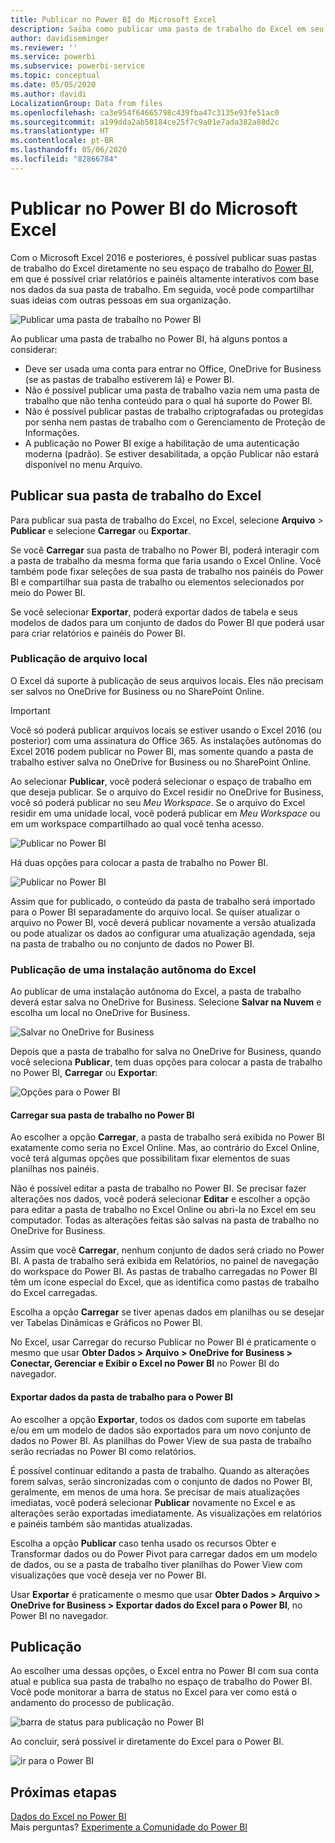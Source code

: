 ```yaml
---
title: Publicar no Power BI do Microsoft Excel
description: Saiba como publicar uma pasta de trabalho do Excel em seu site do Power BI.
author: davidiseminger
ms.reviewer: ''
ms.service: powerbi
ms.subservice: powerbi-service
ms.topic: conceptual
ms.date: 05/05/2020
ms.author: davidi
LocalizationGroup: Data from files
ms.openlocfilehash: ca3e954f64665798c439fba47c3135e93fe51ac0
ms.sourcegitcommit: a199dda2ab50184ce25f7c9a01e7ada382a88d2c
ms.translationtype: HT
ms.contentlocale: pt-BR
ms.lasthandoff: 05/06/2020
ms.locfileid: "82866784"
---
```

# <a name="publish-to-power-bi-from-microsoft-excel"></a>Publicar no Power BI do Microsoft Excel
Com o Microsoft Excel 2016 e posteriores, é possível publicar suas pastas de trabalho do Excel diretamente no seu espaço de trabalho do [Power BI](https://powerbi.microsoft.com), em que é possível criar relatórios e painéis altamente interativos com base nos dados da sua pasta de trabalho. Em seguida, você pode compartilhar suas ideias com outras pessoas em sua organização.

![Publicar uma pasta de trabalho no Power BI](media/service-publish-from-excel/pbi_uploadexport2.png)

Ao publicar uma pasta de trabalho no Power BI, há alguns pontos a considerar:

* Deve ser usada uma conta para entrar no Office, OneDrive for Business (se as pastas de trabalho estiverem lá) e Power BI.
* Não é possível publicar uma pasta de trabalho vazia nem uma pasta de trabalho que não tenha conteúdo para o qual há suporte do Power BI.
* Não é possível publicar pastas de trabalho criptografadas ou protegidas por senha nem pastas de trabalho com o Gerenciamento de Proteção de Informações.
* A publicação no Power BI exige a habilitação de uma autenticação moderna (padrão). Se estiver desabilitada, a opção Publicar não estará disponível no menu Arquivo.

## <a name="publish-your-excel-workbook"></a>Publicar sua pasta de trabalho do Excel
Para publicar sua pasta de trabalho do Excel, no Excel, selecione **Arquivo** > **Publicar** e selecione **Carregar** ou **Exportar**.

Se você **Carregar** sua pasta de trabalho no Power BI, poderá interagir com a pasta de trabalho da mesma forma que faria usando o Excel Online. Você também pode fixar seleções de sua pasta de trabalho nos painéis do Power BI e compartilhar sua pasta de trabalho ou elementos selecionados por meio do Power BI.

Se você selecionar **Exportar**, poderá exportar dados de tabela e seus modelos de dados para um conjunto de dados do Power BI que poderá usar para criar relatórios e painéis do Power BI.

### <a name="local-file-publishing"></a>Publicação de arquivo local
O Excel dá suporte à publicação de seus arquivos locais. Eles não precisam ser salvos no OneDrive for Business ou no SharePoint Online.

> [!IMPORTANT]
> Você só poderá publicar arquivos locais se estiver usando o Excel 2016 (ou posterior) com uma assinatura do Office 365. As instalações autônomas do Excel 2016 podem publicar no Power BI, mas somente quando a pasta de trabalho estiver salva no OneDrive for Business ou no SharePoint Online.
> 

Ao selecionar **Publicar**, você poderá selecionar o espaço de trabalho em que deseja publicar. Se o arquivo do Excel residir no OneDrive for Business, você só poderá publicar no seu *Meu Workspace*. Se o arquivo do Excel residir em uma unidade local, você poderá publicar em *Meu Workspace* ou em um workspace compartilhado ao qual você tenha acesso.

![Publicar no Power BI](media/service-publish-from-excel/pbi_choose_workspace.png)

Há duas opções para colocar a pasta de trabalho no Power BI.

![Publicar no Power BI](media/service-publish-from-excel/pbi_uploadexport3.png)

Assim que for publicado, o conteúdo da pasta de trabalho será importado para o Power BI separadamente do arquivo local. Se quiser atualizar o arquivo no Power BI, você deverá publicar novamente a versão atualizada ou pode atualizar os dados ao configurar uma atualização agendada, seja na pasta de trabalho ou no conjunto de dados no Power BI.

### <a name="publishing-from-a-standalone-excel-installation"></a>Publicação de uma instalação autônoma do Excel
Ao publicar de uma instalação autônoma do Excel, a pasta de trabalho deverá estar salva no OneDrive for Business. Selecione **Salvar na Nuvem** e escolha um local no OneDrive for Business.

![Salvar no OneDrive for Business](media/service-publish-from-excel/pbi_savetoonedrive2.png)

Depois que a pasta de trabalho for salva no OneDrive for Business, quando você seleciona **Publicar**, tem duas opções para colocar a pasta de trabalho no Power BI, **Carregar** ou **Exportar**:

![Opções para o Power BI](media/service-publish-from-excel/pbi_uploadexport2.png)

#### <a name="upload-your-workbook-to-power-bi"></a>Carregar sua pasta de trabalho no Power BI
Ao escolher a opção **Carregar**, a pasta de trabalho será exibida no Power BI exatamente como seria no Excel Online. Mas, ao contrário do Excel Online, você terá algumas opções que possibilitam fixar elementos de suas planilhas nos painéis.

Não é possível editar a pasta de trabalho no Power BI. Se precisar fazer alterações nos dados, você poderá selecionar **Editar** e escolher a opção para editar a pasta de trabalho no Excel Online ou abri-la no Excel em seu computador. Todas as alterações feitas são salvas na pasta de trabalho no OneDrive for Business.

Assim que você **Carregar**, nenhum conjunto de dados será criado no Power BI. A pasta de trabalho será exibida em Relatórios, no painel de navegação do workspace do Power BI. As pastas de trabalho carregadas no Power BI têm um ícone especial do Excel, que as identifica como pastas de trabalho do Excel carregadas.

Escolha a opção **Carregar** se tiver apenas dados em planilhas ou se desejar ver Tabelas Dinâmicas e Gráficos no Power BI.

No Excel, usar Carregar do recurso Publicar no Power BI é praticamente o mesmo que usar **Obter Dados > Arquivo > OneDrive for Business > Conectar, Gerenciar e Exibir o Excel no Power BI** no Power BI do navegador.

#### <a name="export-workbook-data-to-power-bi"></a>Exportar dados da pasta de trabalho para o Power BI
Ao escolher a opção **Exportar**, todos os dados com suporte em tabelas e/ou em um modelo de dados são exportados para um novo conjunto de dados no Power BI. As planilhas do Power View de sua pasta de trabalho serão recriadas no Power BI como relatórios.

É possível continuar editando a pasta de trabalho. Quando as alterações forem salvas, serão sincronizadas com o conjunto de dados no Power BI, geralmente, em menos de uma hora. Se precisar de mais atualizações imediatas, você poderá selecionar **Publicar** novamente no Excel e as alterações serão exportadas imediatamente. As visualizações em relatórios e painéis também são mantidas atualizadas.

Escolha a opção **Publicar** caso tenha usado os recursos Obter e Transformar dados ou do Power Pivot para carregar dados em um modelo de dados, ou se a pasta de trabalho tiver planilhas do Power View com visualizações que você deseja ver no Power BI.

Usar **Exportar** é praticamente o mesmo que usar **Obter Dados > Arquivo > OneDrive for Business > Exportar dados do Excel para o Power BI**, no Power BI no navegador.

## <a name="publishing"></a>Publicação
Ao escolher uma dessas opções, o Excel entra no Power BI com sua conta atual e publica sua pasta de trabalho no espaço de trabalho do Power BI. Você pode monitorar a barra de status no Excel para ver como está o andamento do processo de publicação.

![barra de status para publicação no Power BI](media/service-publish-from-excel/pbi_publishingstatus.png)

Ao concluir, será possível ir diretamente do Excel para o Power BI.

![ir para o Power BI](media/service-publish-from-excel/pbi_gotopbi.png)

## <a name="next-steps"></a>Próximas etapas
[Dados do Excel no Power BI](service-excel-workbook-files.md)  
Mais perguntas? [Experimente a Comunidade do Power BI](https://community.powerbi.com/)

